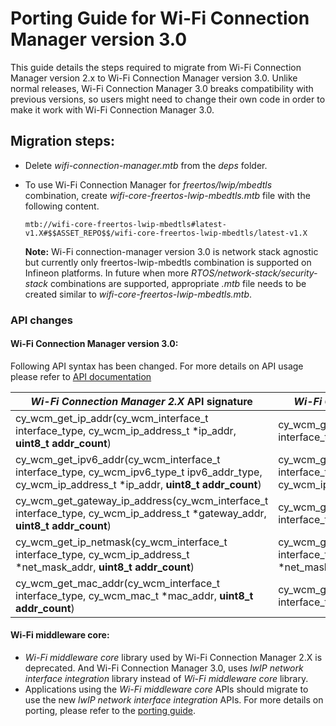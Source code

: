 # Porting Guide for Wi-Fi Connection Manager version 3.0

This guide details the steps required to migrate from Wi-Fi Connection Manager version 2.x to Wi-Fi Connection Manager version 3.0. Unlike normal releases, Wi-Fi Connection Manager 3.0 breaks compatibility with previous versions, so users might need to change their own code in order to make it work with Wi-Fi Connection Manager 3.0.

## Migration steps:

 - Delete *wifi-connection-manager.mtb* from the *deps* folder.

 - To use Wi-Fi Connection Manager for *freertos/lwip/mbedtls* combination, create *wifi-core-freertos-lwip-mbedtls.mtb* file with the following content.

   ```
   mtb://wifi-core-freertos-lwip-mbedtls#latest-v1.X#$$ASSET_REPO$$/wifi-core-freertos-lwip-mbedtls/latest-v1.X
   ```

   **Note:** Wi-Fi connection-manager version 3.0 is network stack agnostic but currently only freertos-lwip-mbedtls combination is supported on Infineon platforms. In future when more *RTOS/network-stack/security-stack* combinations are supported, appropriate *.mtb* file needs to be created similar to *wifi-core-freertos-lwip-mbedtls.mtb*.

### API changes

#### Wi-Fi Connection Manager version 3.0:

Following API syntax has been changed. For more details on API usage please refer to [API documentation](https://infineon.github.io/wifi-connection-manager/api_reference_manual/html/index.html)

| *Wi-Fi Connection Manager 2.X* API signature | *Wi-Fi Connection Manager 3.0* API signature |
| ------- | ---------- |
| cy_wcm_get_ip_addr(cy_wcm_interface_t interface_type, cy_wcm_ip_address_t *ip_addr, **uint8_t addr_count**) | cy_wcm_get_ip_addr(cy_wcm_interface_t interface_type, cy_wcm_ip_address_t *ip_addr) |
| cy_wcm_get_ipv6_addr(cy_wcm_interface_t interface_type, cy_wcm_ipv6_type_t ipv6_addr_type, cy_wcm_ip_address_t *ip_addr, **uint8_t addr_count**) | cy_wcm_get_ipv6_addr(cy_wcm_interface_t interface_type, cy_wcm_ipv6_type_t ipv6_addr_type, cy_wcm_ip_address_t *ip_addr) |
| cy_wcm_get_gateway_ip_address(cy_wcm_interface_t interface_type, cy_wcm_ip_address_t *gateway_addr, **uint8_t addr_count**) | cy_wcm_get_gateway_ip_address(cy_wcm_interface_t interface_type, cy_wcm_ip_address_t *gateway_addr) |
| cy_wcm_get_ip_netmask(cy_wcm_interface_t interface_type, cy_wcm_ip_address_t *net_mask_addr, **uint8_t addr_count**) | cy_wcm_get_ip_netmask(cy_wcm_interface_t interface_type, cy_wcm_ip_address_t *net_mask_addr) |
| cy_wcm_get_mac_addr(cy_wcm_interface_t interface_type, cy_wcm_mac_t *mac_addr, **uint8_t addr_count**) | cy_wcm_get_mac_addr(cy_wcm_interface_t interface_type, cy_wcm_mac_t *mac_addr) |

#### Wi-Fi middleware core:

 - *Wi-Fi middleware core* library used by Wi-Fi Connection Manager 2.X is deprecated. And Wi-Fi Connection Manager 3.0, uses *lwIP network interface integration* library instead of *Wi-Fi middleware core* library.
 - Applications using the *Wi-Fi middleware core* APIs should migrate to use the new *lwIP network interface integration* APIs. For more details on porting, please refer to the [porting guide](https://github.com/Infineon/lwip-network-interface-integration/porting_guide.md).
